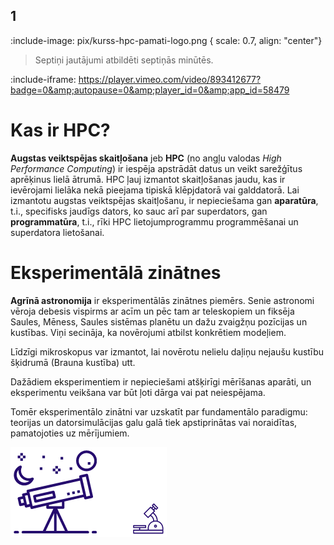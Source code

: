 ## 1
<!-- # Sākam kursu ... -->
:include-image: pix/kurss-hpc-pamati-logo.png { scale: 0.7, align: "center"}

> Septiņi jautājumi atbildēti septiņās minūtēs.


<!-- [Ievada video](https://vimeo.com/893412677) -->

:include-iframe: https://player.vimeo.com/video/893412677?badge=0&amp;autopause=0&amp;player_id=0&amp;app_id=58479


<!-- :include-iframe: iframe/custom.html {
  fit: true
} -->

<!-- :include-iframe: iframe/uzdevums.html {
    title: "Uzdev.",
  fit: false, 
  aspectRatio: "7:6",
  border: null,
} -->


<!-- :include-iframe: https://player.vimeo.com/video/893412677?h=bf6da07fd5 {aspectRatio: "1:1" } -->


# Kas ir HPC?

**Augstas veiktspējas skaitļošana** jeb **HPC** (no angļu valodas *High Performance Computing*) ir iespēja apstrādāt datus un veikt sarežģītus aprēķinus lielā ātrumā. HPC ļauj izmantot skaitļošanas jaudu, kas ir ievērojami lielāka nekā pieejama tipiskā klēpjdatorā vai galddatorā. Lai izmantotu augstas veiktspējas skaitļošanu, ir nepieciešama gan **aparatūra**, t.i., specifisks jaudīgs dators, ko sauc arī par superdators, gan **programmatūra**, t.i., rīki HPC lietojumprogrammu programmēšanai un superdatora lietošanai.

# Eksperimentālā zinātnes

**Agrīnā astronomija** ir eksperimentālās zinātnes piemērs. Senie astronomi vēroja debesis vispirms ar acīm un pēc tam ar teleskopiem un fiksēja Saules, Mēness, Saules sistēmas planētu un dažu zvaigžņu pozīcijas un kustības. Viņi secināja, ka novērojumi atbilst konkrētiem modeļiem. 

Līdzīgi mikroskopus var izmantot, lai novērotu nelielu daļiņu nejaušu kustību šķidrumā (Brauna kustība) utt.

Dažādiem eksperimentiem ir nepieciešami atšķirīgi mērīšanas aparāti, un eksperimentu veikšana var būt ļoti dārga vai pat neiespējama.

Tomēr eksperimentālo zinātni var uzskatīt par fundamentālo paradigmu: teorijas un datorsimulācijas galu galā tiek apstiprinātas vai noraidītas, pamatojoties uz mērījumiem.

![Teleskops un mikroskops](https://raw.githubusercontent.com/viktorszagorskis/hpc-pamati/main/pix/TeleskopsMikroskops.png)
